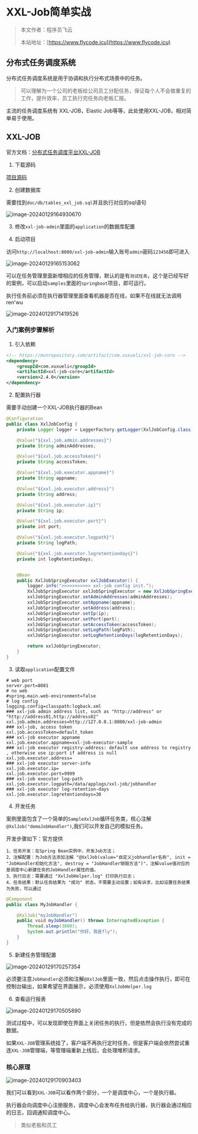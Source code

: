 # XXL-Job简单实战

> 本文作者：程序员飞云
>
> 本站地址：[https://www.flycode.icu](https://www.flycode.icu)



## 分布式任务调度系统

分布式任务调度系统是用于协调和执行分布式场景中的任务。

> 可以理解为一个公司的老板给公司员工分配任务，保证每个人不会做重复的工作，提升效率，员工执行完任务向老板汇报。

主流的任务调度系统有 XXL-JOB，Elastic Job等等，此处使用XXL-JOB，相对简单易于使用。



## XXL-JOB

官方文档：[分布式任务调度平台XXL-JOB](https://www.xuxueli.com/xxl-job/#%E4%BA%8C%E3%80%81%E5%BF%AB%E9%80%9F%E5%85%A5%E9%97%A8)

1. 下载源码

[项目源码](https://github.com/xuxueli/xxl-job?tab=readme-ov-file)

2. 创建数据库

需要找到`doc/db/tables_xxl_job.sql`并且执行对应的sql语句

![image-20240129164930670](http://cdn.flycode.icu/codeCenterImg/202401291655137.png)

3. 修改`xxl-job-admin`里面的`application`的数据库配置

4. 启动项目

访问`http://localhost:8080/xxl-job-admin`输入账号`admin`密码`123456`即可进入

![image-20240129165153062](http://cdn.flycode.icu/codeCenterImg/202401291655117.png)

可以在任务管理里面新增相应的任务管理，默认的是有`测试任务`，这个是已经写好的案例，可以启动`samples`里面的`springboot`项目，即可运行。

执行任务前必须在执行器管理里面查看机器是否在线，如果不在线就无法调用ren'wu

![image-20240129171419526](http://cdn.flycode.icu/codeCenterImg/202401291714616.png)

### 入门案例步骤解析

1. 引入依赖

```xml
<!-- https://mvnrepository.com/artifact/com.xuxueli/xxl-job-core -->
<dependency>
    <groupId>com.xuxueli</groupId>
    <artifactId>xxl-job-core</artifactId>
    <version>2.4.0</version>
</dependency>
```

2. 配置执行器

需要手动创建一个XXL-JOB执行器的Bean

```java
@Configuration
public class XxlJobConfig {
    private Logger logger = LoggerFactory.getLogger(XxlJobConfig.class);

    @Value("${xxl.job.admin.addresses}")
    private String adminAddresses;

    @Value("${xxl.job.accessToken}")
    private String accessToken;

    @Value("${xxl.job.executor.appname}")
    private String appname;

    @Value("${xxl.job.executor.address}")
    private String address;

    @Value("${xxl.job.executor.ip}")
    private String ip;

    @Value("${xxl.job.executor.port}")
    private int port;

    @Value("${xxl.job.executor.logpath}")
    private String logPath;

    @Value("${xxl.job.executor.logretentiondays}")
    private int logRetentionDays;


    @Bean
    public XxlJobSpringExecutor xxlJobExecutor() {
        logger.info(">>>>>>>>>>> xxl-job config init.");
        XxlJobSpringExecutor xxlJobSpringExecutor = new XxlJobSpringExecutor();
        xxlJobSpringExecutor.setAdminAddresses(adminAddresses);
        xxlJobSpringExecutor.setAppname(appname);
        xxlJobSpringExecutor.setAddress(address);
        xxlJobSpringExecutor.setIp(ip);
        xxlJobSpringExecutor.setPort(port);
        xxlJobSpringExecutor.setAccessToken(accessToken);
        xxlJobSpringExecutor.setLogPath(logPath);
        xxlJobSpringExecutor.setLogRetentionDays(logRetentionDays);

        return xxlJobSpringExecutor;
    }
}
```

3. 读取`application`配置文件

```properties
# web port
server.port=8081
# no web
#spring.main.web-environment=false
# log config
logging.config=classpath:logback.xml
### xxl-job admin address list, such as "http://address" or "http://address01,http://address02"
xxl.job.admin.addresses=http://127.0.0.1:8080/xxl-job-admin
### xxl-job, access token
xxl.job.accessToken=default_token
### xxl-job executor appname
xxl.job.executor.appname=xxl-job-executor-sample
### xxl-job executor registry-address: default use address to registry , otherwise use ip:port if address is null
xxl.job.executor.address=
### xxl-job executor server-info
xxl.job.executor.ip=
xxl.job.executor.port=9999
### xxl-job executor log-path
xxl.job.executor.logpath=/data/applogs/xxl-job/jobhandler
### xxl-job executor log-retention-days
xxl.job.executor.logretentiondays=30
```

4. 开发任务

案例里面包含了一个简单的`SampleXxlJob`循环任务类，核心注解`@XxlJob("demoJobHandler")`,我们可以开发自己的模拟任务。

开发步骤如下：官方提供

```
1、任务开发：在Spring Bean实例中，开发Job方法；
2、注解配置：为Job方法添加注解 "@XxlJob(value="自定义jobhandler名称", init = "JobHandler初始化方法", destroy = "JobHandler销毁方法")"，注解value值对应的是调度中心新建任务的JobHandler属性的值。
3、执行日志：需要通过 "XxlJobHelper.log" 打印执行日志；
4、任务结果：默认任务结果为 "成功" 状态，不需要主动设置；如有诉求，比如设置任务结果为失败，可以通过 
```

```java
@Component
public class MyJobHandler {

    @XxlJob("myJobHandler")
    public void myJobHandler() throws InterruptedException {
        Thread.sleep(3000);
        System.out.println("你好，我是fly");
    }
}
```

5. 新建任务管理配置

![image-20240129170257354](http://cdn.flycode.icu/codeCenterImg/202401291702450.png)

必须要注意`JobHandler`必须和注解`@XxlJob`里面一致，然后点击操作执行，即可在控制台输出，如果希望在界面展示，必须使用`XxlJobHelper.log`

6. 查看运行报表

![image-20240129170505890](http://cdn.flycode.icu/codeCenterImg/202401291705988.png)



测试过程中，可以发现即使在界面上关闭任务的执行，但是依然会执行没有完成的数据。

如果`XXL-JOB`管理系统挂了，客户端不再执行定时任务，但是客户端会依然尝试重连`XXL-JOB`管理端，等管理端重新上线后，会处理堆积请求。

### 核心原理

![image-20240129170903403](http://cdn.flycode.icu/codeCenterImg/202401291709538.png)

我们可以看到`XXL-JOB`可以看作两个部分，一个是调度中心，一个是执行器。

执行器会向调度中心注册服务，调度中心会发布任务给执行器，执行器会通过相应的日志，回调通知调度中心。

> 类似老板和员工



